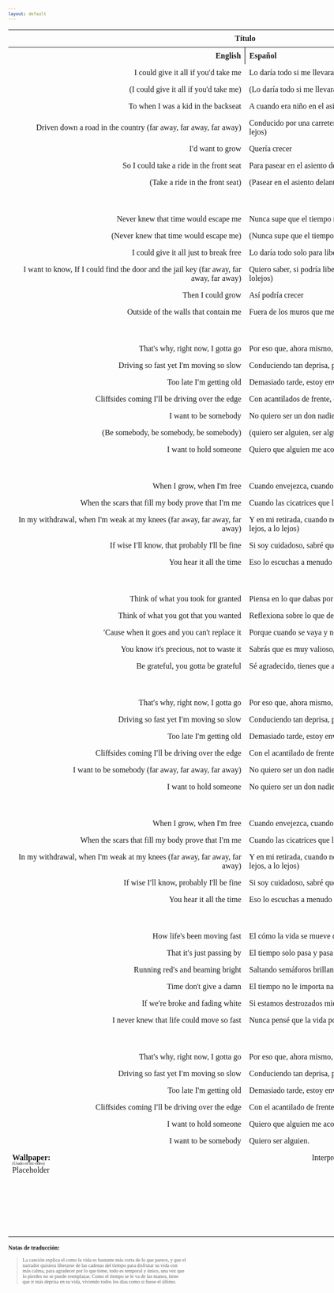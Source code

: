 ```yaml
---
layout: default
---
```

<!-- VARIABLES -->
<script>
    //
    //CANCION
    var cancion = "Tristam - Over the Edge";
    //
    //WALLPAPER
    var titulo = "Collage hecho por mí";
    var texto = "Aquí";
    var wfuente = "https://files.catbox.moe/4q0nuv.mp4";
    //
    //PISTAS
    var vocals = "";
    var instrumental = "";
    //
    //VIDEO LOSSELESS
    var videoText = "Catbox"; 
    var videoLink = "";
    //
    //ARTISTA 1
    var artist = "Tristam";
    var tidal = "https://tidal.com/browse/artist/4919619";
    var spotify = "https://open.spotify.com/artist/28Ky95tmlHktB96DBUoB0g";
    var instagram = "https://www.instagram.com/itsmetristam/";
    var twitter = "https://twitter.com/TristamOfficial";
    var soundcloud = "https://soundcloud.com/tristam";
    var website = "https://www.tristam.me/";
    var facebook = "https://www.facebook.com/Theofficialtristam/";
    var youtube = "https://www.youtube.com/c/tristam";
    var reddit  = "https://www.reddit.com/r/Tristam/";
    var discord = "";
    //
    //ARTISTA 2
    var artist2 = "";
    var tidal2 = "";
    var spotify2 = "";
    var instagram2 = "";
    var twitter2 = "";
    var soundcloud2 = "";
    var website2 = "";
    var facebook2 = "";
    var youtube2 = "";
    var discord2 = "";
    //
    //ARTISTA 3
    var artist3 = "";
    var tidal3 = "";
    var spotify3 = "";
    var instagram3 = "";
    var twitter3 = "";
    var soundcloud3 = "";
    var website3 = "";
    var facebook3 = "";
    var youtube3 = "";
    var discord3 = "";
   //
</script>
<!-- ESTILOS -->

<head>
    <style>
        body {
            font-family: "Times New Roman", Times, serif;
            font-size: 62.5%;
            width: 100%;
        }
        table {
            border-collapse: collapse;
            font-size: 1rem;
            width: 120ch;
        }
        th,
        td {
            padding: 8px;
        }
        tr td:first-child {
            text-align: right;
        }
        tr td:nth-child(2) {
            text-align: left;
        }
        .titulo {
            text-align: center;
        }
        .ingles {
            text-align: right;
            width: 50%;
        }
        .espanol {
            text-align: left;
            width: 50%;
        }
        .borde-derecho {
            border-right: 1px solid black;
        }
        .mitad-tamano {
            font-size: 50%;
            display: block;
            margin-top: -2px;
            margin-bottom: 0px;
        }
        .top-align {
            vertical-align: top;
        }
        .align-left {
            text-align: left;
        }
        .mid-align {
            vertical-align: middle;
        }
        .tab {
            display: inline-block;
            margin-left: 1.5rem;
        }
    </style>
</head>
<!-- CUERPO CON LA TABLA -->

<body>
    <table>
        <tr>
            <th colspan="4" class="titulo">Título</th>
        </tr>
        <tr>
            <th colspan="2" class="ingles borde-derecho">English</th>
            <th colspan="2" class="espanol">Español</th>
        </tr>
        <!-- INICIAR AQUI LA LETRA <td colspan="2"> -->
        <tr><td colspan="2">I could give it all if you′d take me</td><td colspan="2">Lo daría todo si me llevaras</td></tr><tr><td colspan="2">(I could give it all if you'd take me)</td><td colspan="2">(Lo daría todo si me llevaras)</td></tr><tr><td colspan="2">To when I was a kid in the backseat</td><td colspan="2">A cuando era niño en el asiento trasero</td></tr><tr><td colspan="2">Driven down a road in the country (far away, far away, far away)</td><td colspan="2">Conducido por una carretera en el campo (a lo lejos, a lo lejos, a lo lejos)</td></tr><tr><td colspan="2">I′d want to grow</td><td colspan="2">Quería crecer</td></tr><tr><td colspan="2">So I could take a ride in the front seat</td><td colspan="2">Para pasear en el asiento delantero</td></tr><tr><td colspan="2">(Take a ride in the front seat)</td><td colspan="2">(Pasear en el asiento delantero)</td></tr><tr><td colspan="2">ㅤ</td><td colspan="2">ㅤ</td></tr><tr><td colspan="2">Never knew that time would escape me</td><td colspan="2">Nunca supe que el tiempo me escaparía</td></tr><tr><td colspan="2">(Never knew that time would escape me)</td><td colspan="2">(Nunca supe que el tiempo me escaparía)</td></tr><tr><td colspan="2">I could give it all just to break free</td><td colspan="2">Lo daría todo solo para liberarme</td></tr><tr><td colspan="2">I want to know, If I could find the door and the jail key (far away, far away, far away)</td><td colspan="2">Quiero saber, si podría liberarme de esta cárcel (a lo lejos, a lo lejos, a lolejos)</td></tr><tr><td colspan="2">Then I could grow</td><td colspan="2">Así podría crecer</td></tr><tr><td colspan="2">Outside of the walls that contain me</td><td colspan="2">Fuera de los muros que me contienen</td></tr><tr><td colspan="2">ㅤ</td><td colspan="2">ㅤ</td></tr><tr><td colspan="2">That's why, right now, I gotta go</td><td colspan="2">Por eso que, ahora mismo, tengo que escapar</td></tr><tr><td colspan="2">Driving so fast yеt I'm moving so slow</td><td colspan="2">Conduciendo tan deprisa, pero moviéndome demasiado lento</td></tr><tr><td colspan="2">Too late I′m getting old</td><td colspan="2">Demasiado tarde, estoy envejeciendo</td></tr><tr><td colspan="2">Cliffsides coming I′ll bе driving over the edge</td><td colspan="2">Con acantilados de frente, estaré conduciendo sobre el borde</td></tr><tr><td colspan="2">I want to be somebody</td><td colspan="2">No quiero ser un don nadie</td></tr><tr><td colspan="2">(Be somebody, be somebody, be somebody)</td><td colspan="2">(quiero ser alguien, ser alguien, ser alguien)</td></tr><tr><td colspan="2">I want to hold someone</td><td colspan="2">Quiero que alguien me acompañe</td></tr><tr><td colspan="2">ㅤ</td><td colspan="2">ㅤ</td></tr><tr><td colspan="2">When I grow, when I'm free</td><td colspan="2">Cuando envejezca, cuando sea libre</td></tr><tr><td colspan="2">When the scars that fill my body prove that I′m me</td><td colspan="2">Cuando las cicatrices que llenan mi cuerpo prueben que soy yo</td></tr><tr><td colspan="2">In my withdrawal, when I'm weak at my knees (far away, far away, far away)</td><td colspan="2">Y en mi retirada, cuando no tenga fuerza en las rodillas (a lo lejos, a lo lejos, a lo lejos)</td></tr><tr><td colspan="2">If wise I′ll know, that probably I'll be fine</td><td colspan="2">Si soy cuidadoso, sabré que probablemente estaré bien</td></tr><tr><td colspan="2">You hear it all the time</td><td colspan="2">Eso lo escuchas a menudo</td></tr><tr><td colspan="2">ㅤ</td><td colspan="2">ㅤ</td></tr><tr><td colspan="2">Think of what you took for granted</td><td colspan="2">Piensa en lo que dabas por hecho</td></tr><tr><td colspan="2">Think of what you got that you wanted</td><td colspan="2">Reflexiona sobre lo que deseabas y ahora conseguiste</td></tr><tr><td colspan="2">′Cause when it goes and you can't replace it</td><td colspan="2">Porque cuando se vaya y no puedas reemplazarlo</td></tr><tr><td colspan="2">You know it's precious, not to waste it</td><td colspan="2">Sabrás que es muy valioso, y no debes desperdiciarlo</td></tr><tr><td colspan="2">Be grateful, you gotta be grateful</td><td colspan="2">Sé agradecido, tienes que agradecer lo que tienes</td></tr><tr><td colspan="2">ㅤ</td><td colspan="2">ㅤ</td></tr><tr><td colspan="2">That′s why, right now, I gotta go</td><td colspan="2">Por eso que, ahora mismo, tengo que escapar</td></tr><tr><td colspan="2">Driving so fast yet I′m moving so slow</td><td colspan="2">Conduciendo tan deprisa, pero moviéndome demasiado lento</td></tr><tr><td colspan="2">Too late I'm getting old</td><td colspan="2">Demasiado tarde, estoy envejeciendo</td></tr><tr><td colspan="2">Cliffsides coming I′ll be driving over the edge</td><td colspan="2">Con el acantilado de frente, estaré conduciendo sobre el borde</td></tr><tr><td colspan="2">I want to be somebody (far away, far away, far away)</td><td colspan="2">No quiero ser un don nadie (a lo lejos, a lo lejos, a lo lejos)</td></tr><tr><td colspan="2">I want to hold someone</td><td colspan="2">No quiero ser un don nadie</td></tr><tr><td colspan="2">ㅤ</td><td colspan="2">ㅤ</td></tr><tr><td colspan="2">When I grow, when I'm free</td><td colspan="2">Cuando envejezca, cuando sea libre</td></tr><tr><td colspan="2">When the scars that fill my body prove that I′m me</td><td colspan="2">Cuando las cicatrices que llenan mi cuerpo prueben que soy yo</td></tr><tr><td colspan="2">In my withdrawal, when I'm weak at my knees (far away, far away, far away)</td><td colspan="2">Y en mi retirada, cuando no tenga fuerza en las rodillas (a lo lejos, a lo lejos, a lo lejos)</td></tr><tr><td colspan="2">If wise I′ll know, probably I'll be fine</td><td colspan="2">Si soy cuidadoso, sabré que probablemente estaré bien</td></tr><tr><td colspan="2">You hear it all the time</td><td colspan="2">Eso lo escuchas a menudo</td></tr><tr><td colspan="2">ㅤ</td><td colspan="2">ㅤ</td></tr><tr><td colspan="2">How life's been moving fast</td><td colspan="2">El cómo la vida se mueve deprisa</td></tr><tr><td colspan="2">That it′s just passing by</td><td colspan="2">El tiempo solo pasa y pasa</td></tr><tr><td colspan="2">Running red′s and beaming bright</td><td colspan="2">Saltando semáforos brillando intensamente</td></tr><tr><td colspan="2">Time don't give a damn</td><td colspan="2">El tiempo no le importa nada</td></tr><tr><td colspan="2">If we′re broke and fading white</td><td colspan="2">Si estamos destrozados mientras desaparecemos en el olvido</td></tr><tr><td colspan="2">I never knew that life could move so fast</td><td colspan="2">Nunca pensé que la vida podía moverse tan rápido</td></tr><tr><td colspan="2">ㅤ</td><td colspan="2">ㅤ</td></tr><tr><td colspan="2">That's why, right now, I gotta go</td><td colspan="2">Por eso que, ahora mismo, tengo que escapar</td></tr><tr><td colspan="2">Driving so fast yet I′m moving so slow</td><td colspan="2">Conduciendo tan deprisa, pero moviéndome demasiado lento</td></tr><tr><td colspan="2">Too late I'm getting old</td><td colspan="2">Demasiado tarde, estoy envejeciendo</td></tr><tr><td colspan="2">Cliffsides coming I′ll be driving over the edge</td><td colspan="2">Con el acantilado de frente, estaré conduciendo sobre el borde</td></tr><tr><td colspan="2">I want to hold someone</td><td colspan="2">Quiero que alguien me acompañe</td></tr><tr><td colspan="2">I want to be somebody</td><td colspan="2">Quiero ser alguien.</td></tr>
        <!-- FINAL DE LA LETRA <td colspan="2"> -->
        <tr>
            <td class="top-align align-left" style="text-align: left;"><span id="spanWallpaper"><b>Wallpaper:</b><span class="mitad-tamano">(Usado
                        en mi
                        video)</span><span id="FuenteW1">Placeholder</span></span>
            </td>
            <td class="top-align" style="text-align: left;"><span id="UrlsArtista1"></span></td>
            <td class="top-align" style="text-align: right;">Interpretación por: <b>Argel H</b><br>Redes:<br><a
                    href="https://linktr.ee/iamargelh" target="_blank">linktr.ee/iamargelh</a></td>
            <td class="top-align align-left"><img src="https://i.imgur.com/RQLfOkU.gif" width="80ch"><br><img src="https://i.imgur.com/0lIzmme.png" width="80ch" style="box-shadow: inset 0 0 0 1000px rgb(0, 0, 0);"></td>
        </tr>
    </table>
    <!-- INFIERNO DE LOS SCIRPT -->
    <script>
        var tituloc = document.querySelector(".titulo");
        tituloc.textContent = cancion;
        tituloc.style.textAlign = "center";
        document.title = "(ArgelH-Subs) " + cancion;
        var fuenteW1 = document.getElementById("FuenteW1");
        fuenteW1.innerHTML = titulo + ": ";
        var enlace = document.createElement("a");
        var link = document.querySelector("link[rel~='icon']");
        link = document.createElement("link");
        link.rel = "icon";
        document.head.appendChild(link);
        link.href = "https://i.imgur.com/yDkaBI1.png";
        if (wfuente) {
            enlace.href = wfuente;
            enlace.target = "_blank";
        }
        enlace.textContent = texto;
        enlace.style.fontStyle = "italic";
        fuenteW1.appendChild(enlace);
        if (vocals || instrumental) {
            var spanWallpaper = document.getElementById("spanWallpaper");
            spanWallpaper.appendChild(document.createElement("br"));
            var audiosSpan = document.createElement("span");
            audiosSpan.innerHTML = "<strong>Audios:</strong>";
            spanWallpaper.parentNode.insertBefore(audiosSpan, spanWallpaper.nextSibling);
            var extractedText = document.createElement("span");
            extractedText.textContent = "(Extraídos de la canción)";
            extractedText.style.fontSize = "50%";
            extractedText.style.display = "block";
            extractedText.style.marginTop = "-2px";
            extractedText.style.marginBottom = "0px";
            audiosSpan.appendChild(extractedText);
            if (vocals) {
                var vocalsLink = document.createElement("a");
                vocalsLink.href = vocals;
                vocalsLink.target = "_blank";
                vocalsLink.textContent = "Acapella";
                audiosSpan.appendChild(vocalsLink);
                audiosSpan.appendChild(document.createElement("br"));
            }
            if (instrumental) {
                var instrumentalLink = document.createElement("a");
                instrumentalLink.href = instrumental;
                instrumentalLink.target = "_blank";
                instrumentalLink.textContent = "Instrumental";
                audiosSpan.appendChild(instrumentalLink);
            }
        }
    </script>
    <script>
        var celdaUrlsArtista1 = document.getElementById("UrlsArtista1");
        var artistName = document.createElement("strong");
        artistName.textContent = artist + ":";
        celdaUrlsArtista1.appendChild(artistName);
        celdaUrlsArtista1.appendChild(document.createElement("br")); // AÑADE UN SALTO DE LINEA DESPUES DEL ARTISTA
        if (tidal) {
            var enlaceTidal = document.createElement("a");
            enlaceTidal.href = tidal;
            enlaceTidal.target = "_blank";
            enlaceTidal.textContent = "Tidal";
            celdaUrlsArtista1.appendChild(enlaceTidal);
            celdaUrlsArtista1.appendChild(document.createElement("br"));
        }
        if (spotify) {
            var UrlsArtista1potify = document.createElement("a");
            UrlsArtista1potify.href = spotify;
            UrlsArtista1potify.target = "_blank";
            UrlsArtista1potify.textContent = "Spotify";
            celdaUrlsArtista1.appendChild(UrlsArtista1potify);
            celdaUrlsArtista1.appendChild(document.createElement("br"));
        }
        if (soundcloud) {
            var UrlsArtista1oundCloud = document.createElement("a");
            UrlsArtista1oundCloud.href = soundcloud;
            UrlsArtista1oundCloud.target = "_blank";
            UrlsArtista1oundCloud.textContent = "SoundCloud";
            celdaUrlsArtista1.appendChild(UrlsArtista1oundCloud);
            celdaUrlsArtista1.appendChild(document.createElement("br"));
        }
        if (youtube) {
            var enlaceYouTube = document.createElement("a");
            enlaceYouTube.href = youtube;
            enlaceYouTube.target = "_blank";
            enlaceYouTube.textContent = "YouTube";
            celdaUrlsArtista1.appendChild(enlaceYouTube);
            celdaUrlsArtista1.appendChild(document.createElement("br"));
        }
        if (website) {
            var enlaceWebsite = document.createElement("a");
            enlaceWebsite.href = website;
            enlaceWebsite.target = "_blank";
            enlaceWebsite.textContent = "Website";
            celdaUrlsArtista1.appendChild(enlaceWebsite);
            celdaUrlsArtista1.appendChild(document.createElement("br"));
        }
        if (discord) {
            var enlacereddit = document.createElement("a");
            enlacereddit.href = reddit;
            enlacereddit.target = "_blank";
            enlacereddit.textContent = "Reddit";
            celdaUrlsArtista1.appendChild(enlacereddit);
            celdaUrlsArtista1.appendChild(document.createElement("br"));
        }
        if (discord) {
            var enlacediscord = document.createElement("a");
            enlacediscord.href = discord;
            enlacediscord.target = "_blank";
            enlacediscord.textContent = "Discord";
            celdaUrlsArtista1.appendChild(enlacediscord);
            celdaUrlsArtista1.appendChild(document.createElement("br"));
        }
        if (instagram) {
            var enlaceInstagram = document.createElement("a");
            enlaceInstagram.href = instagram;
            enlaceInstagram.target = "_blank";
            enlaceInstagram.textContent = "Instagram";
            celdaUrlsArtista1.appendChild(enlaceInstagram);
            celdaUrlsArtista1.appendChild(document.createElement("br"));
        }
        if (facebook) {
            var enlaceFacebook = document.createElement("a");
            enlaceFacebook.href = facebook;
            enlaceFacebook.target = "_blank";
            enlaceFacebook.textContent = "Facebook";
            celdaUrlsArtista1.appendChild(enlaceFacebook);
            celdaUrlsArtista1.appendChild(document.createElement("br"));
        }
        if (twitter) {
            var enlacetwitter = document.createElement("a");
            enlacetwitter.href = twitter;
            enlacetwitter.target = "_blank";
            enlacetwitter.textContent = "Twitter";
            celdaUrlsArtista1.appendChild(enlacetwitter);
        }
    </script>
    <script>
        if (artist2) {
            var celdaUrlsArtista1 = document.getElementById("UrlsArtista1");
            celdaUrlsArtista1.appendChild(document.createElement("br"));
            celdaUrlsArtista1.appendChild(document.createElement("br"));
            var celdaUrlsArtista2 = document.createElement("span");
            celdaUrlsArtista2.id = "UrlsArtista2";
            celdaUrlsArtista1.parentNode.insertBefore(celdaUrlsArtista2, celdaUrlsArtista1.nextSibling);
            var artistName2 = document.createElement("strong");
            artistName2.textContent = artist2 + ":";
            celdaUrlsArtista2.appendChild(artistName2);
            celdaUrlsArtista2.appendChild(document.createElement("br"));
            if (tidal2) {
                var enlaceTidal = document.createElement("a");
                enlaceTidal.href = tidal2;
                enlaceTidal.target = "_blank";
                enlaceTidal.textContent = "Tidal";
                celdaUrlsArtista2.appendChild(enlaceTidal);
                celdaUrlsArtista2.appendChild(document.createElement("br"));
            }
            if (spotify2) {
                var UrlsArtista1potify = document.createElement("a");
                UrlsArtista1potify.href = spotify2;
                UrlsArtista1potify.target = "_blank";
                UrlsArtista1potify.textContent = "Spotify";
                celdaUrlsArtista2.appendChild(UrlsArtista1potify);
                celdaUrlsArtista2.appendChild(document.createElement("br"));
            }
            if (soundcloud2) {
                var UrlsArtista1oundCloud = document.createElement("a");
                UrlsArtista1oundCloud.href = soundcloud2;
                UrlsArtista1oundCloud.target = "_blank";
                UrlsArtista1oundCloud.textContent = "SoundCloud";
                celdaUrlsArtista2.appendChild(UrlsArtista1oundCloud);
                celdaUrlsArtista2.appendChild(document.createElement("br"));
            }
            if (youtube2) {
                var enlaceYouTube = document.createElement("a");
                enlaceYouTube.href = youtube2;
                enlaceYouTube.target = "_blank";
                enlaceYouTube.textContent = "YouTube";
                celdaUrlsArtista2.appendChild(enlaceYouTube);
                celdaUrlsArtista2.appendChild(document.createElement("br"));
            }
            if (website2) {
                var enlaceWebsite = document.createElement("a");
                enlaceWebsite.href = website;
                enlaceWebsite.target = "_blank";
                enlaceWebsite.textContent = "Website";
                celdaUrlsArtista2.appendChild(enlaceWebsite);
                celdaUrlsArtista2.appendChild(document.createElement("br"));
            }
            if (discord2) {
                var enlacediscord = document.createElement("a");
                enlacediscord.href = discord2;
                enlacediscord.target = "_blank";
                enlacediscord.textContent = "Discord";
                celdaUrlsArtista2.appendChild(enlacediscord);
                celdaUrlsArtista2.appendChild(document.createElement("br"));
            }
            if (instagram) {
                var enlaceInstagram = document.createElement("a");
                enlaceInstagram.href = instagram;
                enlaceInstagram.target = "_blank";
                enlaceInstagram.textContent = "Instagram";
                celdaUrlsArtista2.appendChild(enlaceInstagram);
                celdaUrlsArtista2.appendChild(document.createElement("br"));
            }
            if (facebook2) {
                var enlaceFacebook = document.createElement("a");
                enlaceFacebook.href = facebook2;
                enlaceFacebook.target = "_blank";
                enlaceFacebook.textContent = "Facebook";
                celdaUrlsArtista2.appendChild(enlaceFacebook);
                celdaUrlsArtista2.appendChild(document.createElement("br"));
            }
            if (twitter2) {
                var enlacetwitter = document.createElement("a");
                enlacetwitter.href = twitter2;
                enlacetwitter.target = "_blank";
                enlacetwitter.textContent = "Twitter";
                celdaUrlsArtista2.appendChild(enlacetwitter);
            }
        }
    </script>
    <script>
        if (artist3) {
            var celdaUrlsArtista2 = document.getElementById("UrlsArtista2");
            celdaUrlsArtista2.appendChild(document.createElement("br"));
            celdaUrlsArtista2.appendChild(document.createElement("br"));
            var celdaUrlsArtista3 = document.createElement("span");
            celdaUrlsArtista3.id = "UrlsArtista3";
            celdaUrlsArtista2.parentNode.insertBefore(celdaUrlsArtista3, celdaUrlsArtista2.nextSibling);
            var artistName3 = document.createElement("strong");
            artistName3.textContent = artist3 + ":";
            celdaUrlsArtista3.appendChild(artistName3);
            celdaUrlsArtista3.appendChild(document.createElement("br"));
            if (tidal3) {
                var enlaceTidal = document.createElement("a");
                enlaceTidal.href = tidal3;
                enlaceTidal.target = "_blank";
                enlaceTidal.textContent = "Tidal";
                celdaUrlsArtista3.appendChild(enlaceTidal);
                celdaUrlsArtista3.appendChild(document.createElement("br"));
            }
            if (spotify3) {
                var UrlsArtista1potify = document.createElement("a");
                UrlsArtista1potify.href = spotify3;
                UrlsArtista1potify.target = "_blank";
                UrlsArtista1potify.textContent = "Spotify";
                celdaUrlsArtista3.appendChild(UrlsArtista1potify);
                celdaUrlsArtista3.appendChild(document.createElement("br"));
            }
            if (soundcloud3) {
                var UrlsArtista1oundCloud = document.createElement("a");
                UrlsArtista1oundCloud.href = soundcloud;
                UrlsArtista1oundCloud.target = "_blank";
                UrlsArtista1oundCloud.textContent = "SoundCloud";
                celdaUrlsArtista3.appendChild(UrlsArtista1oundCloud);
                celdaUrlsArtista3.appendChild(document.createElement("br"));
            }
            if (youtube) {
                var enlaceYouTube = document.createElement("a");
                enlaceYouTube.href = youtube;
                enlaceYouTube.target = "_blank";
                enlaceYouTube.textContent = "YouTube";
                celdaUrlsArtista3.appendChild(enlaceYouTube);
                celdaUrlsArtista3.appendChild(document.createElement("br"));
            }
            if (website3) {
                var enlaceWebsite = document.createElement("a");
                enlaceWebsite.href = website3;
                enlaceWebsite.target = "_blank";
                enlaceWebsite.textContent = "Website";
                celdaUrlsArtista3.appendChild(enlaceWebsite);
                celdaUrlsArtista3.appendChild(document.createElement("br"));
            }
            if (discord3) {
                var enlacediscord = document.createElement("a");
                enlacediscord.href = discord3;
                enlacediscord.target = "_blank";
                enlacediscord.textContent = "Discord";
                celdaUrlsArtista3.appendChild(enlacediscord);
                celdaUrlsArtista3.appendChild(document.createElement("br"));
            }
            if (instagram3) {
                var enlaceInstagram = document.createElement("a");
                enlaceInstagram.href = instagram3;
                enlaceInstagram.target = "_blank";
                enlaceInstagram.textContent = "Instagram";
                celdaUrlsArtista3.appendChild(enlaceInstagram);
                celdaUrlsArtista3.appendChild(document.createElement("br"));
            }
            if (facebook3) {
                var enlaceFacebook = document.createElement("a");
                enlaceFacebook.href = facebook3;
                enlaceFacebook.target = "_blank";
                enlaceFacebook.textContent = "Facebook";
                celdaUrlsArtista3.appendChild(enlaceFacebook);
                celdaUrlsArtista3.appendChild(document.createElement("br"));
            }
            if (twitter3) {
                var enlacetwitter = document.createElement("a");
                enlacetwitter.href = twitter3;
                enlacetwitter.target = "_blank";
                enlacetwitter.textContent = "Twitter";
                celdaUrlsArtista3.appendChild(enlacetwitter);
            }
        }
    </script>
    <script>
        if (videoLink) {
            var audiosSpan = document.querySelector("#spanWallpaper + span");
            if (!audiosSpan) {
                audiosSpan = document.querySelector("#spanWallpaper");
            }
            var br = document.createElement("br");
            audiosSpan.parentNode.insertBefore(br, audiosSpan.nextSibling);
            var videoSpan = document.createElement("span");
            videoSpan.innerHTML = "<strong>Video Con Mejor Calidad:</strong>";
            br.parentNode.insertBefore(videoSpan, br.nextSibling);
            videoSpan.appendChild(document.createElement("br"));
            var videoLinkElement = document.createElement("a");
            videoLinkElement.href = videoLink;
            videoLinkElement.target = "_blank";
            videoLinkElement.textContent = videoText;
            videoSpan.appendChild(videoLinkElement);
        }
    </script>
</body>

### Notas de traducción:
>La canción explica el como la vida es bastante más corta de lo que parece, y que el narrador quisiera liberarse de las cadenas del tiempo para disfrutar su vida con más calma, para agradecer por lo que tiene, todo es temporal y único, una vez que lo pierdes no se puede reemplazar.
>Como el tiempo se le va de las manos, tiene que ir más deprisa en su vida, viviendo todos los días como si fuese el último. 
